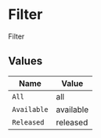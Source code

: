 # Filter

Filter


## Values

| Name        | Value       |
| ----------- | ----------- |
| `All`       | all         |
| `Available` | available   |
| `Released`  | released    |